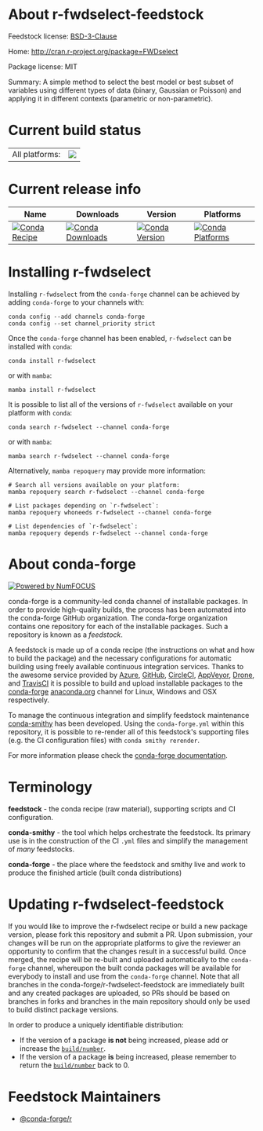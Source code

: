About r-fwdselect-feedstock
===========================

Feedstock license: [BSD-3-Clause](https://github.com/conda-forge/r-fwdselect-feedstock/blob/main/LICENSE.txt)

Home: http://cran.r-project.org/package=FWDselect

Package license: MIT

Summary: A simple method to select the best model or best subset of variables using different types of data (binary, Gaussian or Poisson) and applying it in different contexts (parametric or non-parametric).

Current build status
====================


<table><tr><td>All platforms:</td>
    <td>
      <a href="https://dev.azure.com/conda-forge/feedstock-builds/_build/latest?definitionId=3365&branchName=main">
        <img src="https://dev.azure.com/conda-forge/feedstock-builds/_apis/build/status/r-fwdselect-feedstock?branchName=main">
      </a>
    </td>
  </tr>
</table>

Current release info
====================

| Name | Downloads | Version | Platforms |
| --- | --- | --- | --- |
| [![Conda Recipe](https://img.shields.io/badge/recipe-r--fwdselect-green.svg)](https://anaconda.org/conda-forge/r-fwdselect) | [![Conda Downloads](https://img.shields.io/conda/dn/conda-forge/r-fwdselect.svg)](https://anaconda.org/conda-forge/r-fwdselect) | [![Conda Version](https://img.shields.io/conda/vn/conda-forge/r-fwdselect.svg)](https://anaconda.org/conda-forge/r-fwdselect) | [![Conda Platforms](https://img.shields.io/conda/pn/conda-forge/r-fwdselect.svg)](https://anaconda.org/conda-forge/r-fwdselect) |

Installing r-fwdselect
======================

Installing `r-fwdselect` from the `conda-forge` channel can be achieved by adding `conda-forge` to your channels with:

```
conda config --add channels conda-forge
conda config --set channel_priority strict
```

Once the `conda-forge` channel has been enabled, `r-fwdselect` can be installed with `conda`:

```
conda install r-fwdselect
```

or with `mamba`:

```
mamba install r-fwdselect
```

It is possible to list all of the versions of `r-fwdselect` available on your platform with `conda`:

```
conda search r-fwdselect --channel conda-forge
```

or with `mamba`:

```
mamba search r-fwdselect --channel conda-forge
```

Alternatively, `mamba repoquery` may provide more information:

```
# Search all versions available on your platform:
mamba repoquery search r-fwdselect --channel conda-forge

# List packages depending on `r-fwdselect`:
mamba repoquery whoneeds r-fwdselect --channel conda-forge

# List dependencies of `r-fwdselect`:
mamba repoquery depends r-fwdselect --channel conda-forge
```


About conda-forge
=================

[![Powered by
NumFOCUS](https://img.shields.io/badge/powered%20by-NumFOCUS-orange.svg?style=flat&colorA=E1523D&colorB=007D8A)](https://numfocus.org)

conda-forge is a community-led conda channel of installable packages.
In order to provide high-quality builds, the process has been automated into the
conda-forge GitHub organization. The conda-forge organization contains one repository
for each of the installable packages. Such a repository is known as a *feedstock*.

A feedstock is made up of a conda recipe (the instructions on what and how to build
the package) and the necessary configurations for automatic building using freely
available continuous integration services. Thanks to the awesome service provided by
[Azure](https://azure.microsoft.com/en-us/services/devops/), [GitHub](https://github.com/),
[CircleCI](https://circleci.com/), [AppVeyor](https://www.appveyor.com/),
[Drone](https://cloud.drone.io/welcome), and [TravisCI](https://travis-ci.com/)
it is possible to build and upload installable packages to the
[conda-forge](https://anaconda.org/conda-forge) [anaconda.org](https://anaconda.org/)
channel for Linux, Windows and OSX respectively.

To manage the continuous integration and simplify feedstock maintenance
[conda-smithy](https://github.com/conda-forge/conda-smithy) has been developed.
Using the ``conda-forge.yml`` within this repository, it is possible to re-render all of
this feedstock's supporting files (e.g. the CI configuration files) with ``conda smithy rerender``.

For more information please check the [conda-forge documentation](https://conda-forge.org/docs/).

Terminology
===========

**feedstock** - the conda recipe (raw material), supporting scripts and CI configuration.

**conda-smithy** - the tool which helps orchestrate the feedstock.
                   Its primary use is in the construction of the CI ``.yml`` files
                   and simplify the management of *many* feedstocks.

**conda-forge** - the place where the feedstock and smithy live and work to
                  produce the finished article (built conda distributions)


Updating r-fwdselect-feedstock
==============================

If you would like to improve the r-fwdselect recipe or build a new
package version, please fork this repository and submit a PR. Upon submission,
your changes will be run on the appropriate platforms to give the reviewer an
opportunity to confirm that the changes result in a successful build. Once
merged, the recipe will be re-built and uploaded automatically to the
`conda-forge` channel, whereupon the built conda packages will be available for
everybody to install and use from the `conda-forge` channel.
Note that all branches in the conda-forge/r-fwdselect-feedstock are
immediately built and any created packages are uploaded, so PRs should be based
on branches in forks and branches in the main repository should only be used to
build distinct package versions.

In order to produce a uniquely identifiable distribution:
 * If the version of a package **is not** being increased, please add or increase
   the [``build/number``](https://docs.conda.io/projects/conda-build/en/latest/resources/define-metadata.html#build-number-and-string).
 * If the version of a package **is** being increased, please remember to return
   the [``build/number``](https://docs.conda.io/projects/conda-build/en/latest/resources/define-metadata.html#build-number-and-string)
   back to 0.

Feedstock Maintainers
=====================

* [@conda-forge/r](https://github.com/conda-forge/r/)

